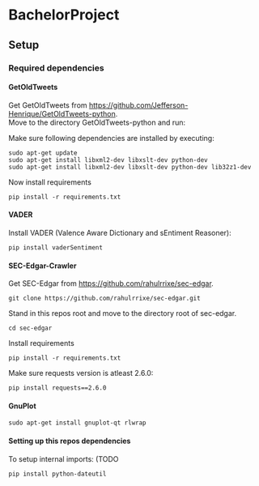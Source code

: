 # BachelorProject

## Setup
### Required dependencies
#### GetOldTweets
Get GetOldTweets from https://github.com/Jefferson-Henrique/GetOldTweets-python.  
Move to the directory GetOldTweets-python and run:  

Make sure following dependencies are installed by executing:
```
sudo apt-get update
sudo apt-get install libxml2-dev libxslt-dev python-dev
sudo apt-get install libxml2-dev libxslt-dev python-dev lib32z1-dev
```

Now install requirements

```
pip install -r requirements.txt
```

#### VADER
Install VADER (Valence Aware Dictionary and sEntiment Reasoner):  

```
pip install vaderSentiment
```
#### SEC-Edgar-Crawler
Get SEC-Edgar from https://github.com/rahulrrixe/sec-edgar.

```
git clone https://github.com/rahulrrixe/sec-edgar.git  
```

Stand in this repos root and move to the directory root of sec-edgar.
```
cd sec-edgar
```

Install requirements
```
pip install -r requirements.txt
```

Make sure requests version is atleast 2.6.0:
```
pip install requests==2.6.0
```
#### GnuPlot
```
sudo apt-get install gnuplot-qt rlwrap 
```

#### Setting up this repos dependencies
To setup internal imports: (TODO

```
pip install python-dateutil
```

